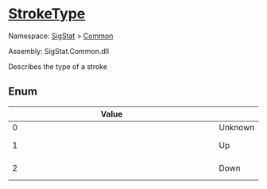 # [StrokeType](./StrokeType.md)
Namespace: [SigStat]() > [Common](./README.md)

Assembly: SigStat.Common.dll


Describes the type of a stroke

##	Enum

| Value | Name | Summary | 
| --- | --- | --- | 
| 0<div style="width: 400px">| Unknown<div style="width: 400px">| The type of the stroke is not known<div style="width: 400px">| <br>
| 1<div style="width: 400px">| Up<div style="width: 400px">| The stroke was made in the air (the pen did not tuch the tablet/paper)<div style="width: 400px">| <br>
| 2<div style="width: 400px">| Down<div style="width: 400px">| The stroke was made on the writing surface (tablet, paper etc.)<div style="width: 400px">| <br>


